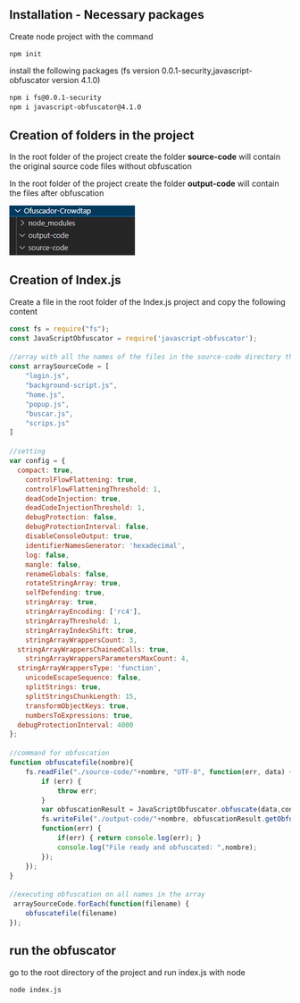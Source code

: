 # <Ofuscador-Js>


## Installation - Necessary packages

Create node project with the command

```bash
npm init
```

install the following packages (fs version 0.0.1-security,javascript-obfuscator version 4.1.0)

```bash
npm i fs@0.0.1-security
npm i javascript-obfuscator@4.1.0
```

## Creation of folders in the project

In the root folder of the project create the folder
**source-code** will contain the original source code files without obfuscation

In the root folder of the project create the folder
**output-code** will contain the files after obfuscation

![imagen de ejemplo directorio](img/directorio.png)

## Creation of Index.js
Create a file in the root folder of the Index.js project and copy the following content
```jsx
const fs = require("fs");
const JavaScriptObfuscator = require('javascript-obfuscator');

//array with all the names of the files in the source-code directory that will be obfuscated
const arraySourceCode = [
    "login.js",
    "background-script.js",
    "home.js",
    "popup.js",
    "buscar.js",
    "scrips.js"
]

//setting
var config = { 
  compact: true,
	controlFlowFlattening: true,
	controlFlowFlatteningThreshold: 1,
	deadCodeInjection: true,
	deadCodeInjectionThreshold: 1,
	debugProtection: false,
	debugProtectionInterval: false,
	disableConsoleOutput: true,
	identifierNamesGenerator: 'hexadecimal',
	log: false,
	mangle: false,
	renameGlobals: false,
	rotateStringArray: true,
	selfDefending: true,
	stringArray: true,
	stringArrayEncoding: ['rc4'],
	stringArrayThreshold: 1,
	stringArrayIndexShift: true,
	stringArrayWrappersCount: 3,
  stringArrayWrappersChainedCalls: true,
	stringArrayWrappersParametersMaxCount: 4, 
  stringArrayWrappersType: 'function',
	unicodeEscapeSequence: false,
	splitStrings: true,
	splitStringsChunkLength: 15,
	transformObjectKeys: true,
	numbersToExpressions: true,
  debugProtectionInterval: 4000
};

//command for obfuscation
function obfuscatefile(nombre){
    fs.readFile("./source-code/"+nombre, "UTF-8", function(err, data) {
        if (err) { 
			throw err;
		}
        var obfuscationResult = JavaScriptObfuscator.obfuscate(data,config);
        fs.writeFile("./output-code/"+nombre, obfuscationResult.getObfuscatedCode(),
        function(err) {
            if(err) { return console.log(err); }
            console.log("File ready and obfuscated: ",nombre);
        });
    });
}

//executing obfuscation on all names in the array
 arraySourceCode.forEach(function(filename) {
    obfuscatefile(filename)
}); 
```

## run the obfuscator
go to the root directory of the project and run index.js with node

```bash
node index.js
```
